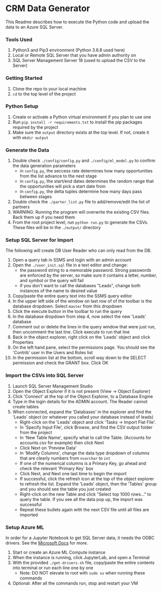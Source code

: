 # CRM Data Generator

This Readme describes how to execute the Python code and upload the data to an Azure SQL Server.

### Tools Used
1. Python3 and Pip3 environment (Python 3.6.8 used here)
2. Local or Remote SQL Server that you have admin authority on
3. SQL Server Management Server 18 (used to upload the CSV to the Server)

### Getting Started
1. Clone the repo to your local machine
2. `cd` to the top level of the project

### Python Setup 
1. Create or activate a Python virtual environment if you plan to use one
2. Run `pip install -r requirements.txt` to install the pip packages required by the project
3. Make sure the `output` directory exists at the top level. If not, create it with `mkdir output`

### Generate the Data
1. Double check `./config/config.py` and `./config/ml_model.py` to confirm the data generation parameters
    - in `config.py`, the seccess rate determines how many opportunities from the list advance to the next stage
    - in `config.py`, the start/end dates determines the random range that the opportunities will pick a start date from
    - in `config.py`, the delta tuples determine how many days pass between stages
2. Double check the `./parter_list.py` file to add/remove/edit the list of partners
3. WARNING: Running the program will overwrite the existing CSV files. Back them up if you need them
4. From the root project level, run `python run.py` to generate the CSVs. These files will be in the `./output/` directory

### Setup SQL Server for Import
The following will create DB User Reader who can only read from the DB. 
1. Open a query tab in SSMS and login with an admin account
2. Open the `./user_init.sql` file in a text editor and change:
    - the password string to a memorable password. Strong passwords are enforced by the server, so make sure it contains a letter, number, and symbol or the query will fail
    - if you don't want to call the databases "Leads", change both instances of the name to desired value
3. Copy/paste the entire query text into the SSMS query editor
4. In the upper left side of the window on last row of of the toolbar is the database dropdown. Select `master` from this dropdown
5. Click the execute button in the toolbar to run the query
6. In the database dropdown from step 4, now select the new 'Leads' database
7. Comment out or delete the lines in the query window that were just run, then uncomment the last line. Click execute to run that line
8. Back in the object explorer, right click on the 'Leads' object and click Properties
9. On the left hand pane, select the permissions page. You should see the 'Contrib' user in the Users and Roles list
10. In the permission list at the bottom, scroll way down to the SELECT permission and check the GRANT box. Click OK

### Import the CSVs into SQL Server
1. Launch SQL Server Management Studio
2. Open the Object Explorer if it is not present (View -> Object Explorer)
3. Click 'Connect' at the top of the Object Explorer, to a Database Engine
4. Type in the login details for the ADMIN account. The Reader cannot create tables
5. When connected, expand the 'Databases' in the explorer and find the 'Leads' object (or whatever you called your database instead of leads)
    - Right-click on the 'Leads' object and click 'Tasks -> Import Flat File'. 
    - In 'Specify Input File', click Browse, and find the CSV output folder from the project
    - In 'New Table Name', specify what to call the Table. (Accounts for accounts.csv for example) then click Next
    - Click Next on 'Preview Data'
    - In 'Modify Columns', change the data type dropdown of columns that are clearly numbers from `nvarchar` to `int`
    - If one of the numerical columns is a Primary Key, go ahead and check the relevant 'Primary Key` box
    - Click Next, and Next one last time to begin the import
    - If successful, click the refresh icon at the top of the object explorer to refresh the list. Expand the 'Leads' object, then the 'Tables' group and you should see the table you just created
    - Right-click on the new Table and click "Select top 1000 rows..." to query the table. If you see all the data pop up, the import was successful
    - Repeat these bullets again with the next CSV file until all files are imported
    
    
### Setup Azure ML
In order for a Jupyter Notebook to get SQL Server data, it needs the ODBC drivers.
See the [Microsoft Docs](https://docs.microsoft.com/en-us/sql/connect/odbc/linux-mac/installing-the-microsoft-odbc-driver-for-sql-server?view=sql-server-ver15) for more.

1. Start or create an Azure ML Compute instance
2. When the instance is running, click JupyterLab, and open a Terminal
3. With the provided `./get-drivers.sh` file, copy/paste the entire contents into terminal or run each line one by one
    - Note: DO NOT elevate to root with `sudo su` when running these commands
4. Optional: After all the commands run, stop and restart your VM


